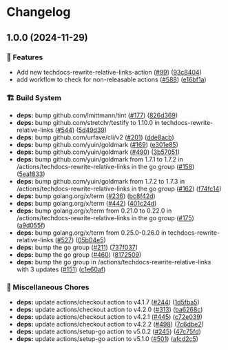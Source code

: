 # Changelog

## 1.0.0 (2024-11-29)


### 🎉 Features

* Add new techdocs-rewrite-relative-links-action ([#99](https://github.com/grafana/shared-workflows/issues/99)) ([93c8404](https://github.com/grafana/shared-workflows/commit/93c84040a318ceb535ed130b9b75c76eb68b0a06))
* add workflow to check for non-releasable actions ([#588](https://github.com/grafana/shared-workflows/issues/588)) ([e16bf1a](https://github.com/grafana/shared-workflows/commit/e16bf1ac180d7b6c9c13a6e556b24e0f7dc0d57c))


### 🏗️ Build System

* **deps:** bump github.com/lmittmann/tint ([#177](https://github.com/grafana/shared-workflows/issues/177)) ([826d369](https://github.com/grafana/shared-workflows/commit/826d3691f064335999aef6ef23ffc6538e147376))
* **deps:** bump github.com/stretchr/testify to 1.10.0 in techdocs-rewrite-relative-links ([#544](https://github.com/grafana/shared-workflows/issues/544)) ([5d49d39](https://github.com/grafana/shared-workflows/commit/5d49d39babf8ae91ba280ccef533c31e1946c699))
* **deps:** bump github.com/urfave/cli/v2 ([#201](https://github.com/grafana/shared-workflows/issues/201)) ([dde8acb](https://github.com/grafana/shared-workflows/commit/dde8acb54da60098e920bd9442c7e139667a3a28))
* **deps:** bump github.com/yuin/goldmark ([#169](https://github.com/grafana/shared-workflows/issues/169)) ([e301e85](https://github.com/grafana/shared-workflows/commit/e301e85d119a27052ec81ee08e7534ebd5399419))
* **deps:** bump github.com/yuin/goldmark ([#490](https://github.com/grafana/shared-workflows/issues/490)) ([3b57051](https://github.com/grafana/shared-workflows/commit/3b5705198b2065f0f3770d1dc0897100dd542279))
* **deps:** bump github.com/yuin/goldmark from 1.7.1 to 1.7.2 in /actions/techdocs-rewrite-relative-links in the go group ([#158](https://github.com/grafana/shared-workflows/issues/158)) ([5ea1833](https://github.com/grafana/shared-workflows/commit/5ea18334f9d4802d225a8f166b32420ce718c312))
* **deps:** bump github.com/yuin/goldmark from 1.7.2 to 1.7.3 in /actions/techdocs-rewrite-relative-links in the go group ([#162](https://github.com/grafana/shared-workflows/issues/162)) ([f74fc14](https://github.com/grafana/shared-workflows/commit/f74fc14c6814279a125394bd334e8b9136eef32a))
* **deps:** bump golang.org/x/term ([#236](https://github.com/grafana/shared-workflows/issues/236)) ([bc8f42d](https://github.com/grafana/shared-workflows/commit/bc8f42d48bc613f37cd79dcf404c38bb10478b66))
* **deps:** bump golang.org/x/term ([#442](https://github.com/grafana/shared-workflows/issues/442)) ([401c24d](https://github.com/grafana/shared-workflows/commit/401c24d573c64ce526c64ca16a545be291e5bf1e))
* **deps:** bump golang.org/x/term from 0.21.0 to 0.22.0 in /actions/techdocs-rewrite-relative-links in the go group ([#175](https://github.com/grafana/shared-workflows/issues/175)) ([a9d055f](https://github.com/grafana/shared-workflows/commit/a9d055f624a21325a10cea41709364d59d48741c))
* **deps:** bump golang.org/x/term from 0.25.0-0.26.0 in techdocs-rewrite-relative-links ([#527](https://github.com/grafana/shared-workflows/issues/527)) ([05b04e5](https://github.com/grafana/shared-workflows/commit/05b04e5c7e0e2d34f7e28a3ee29e2a9f65f1e2a6))
* **deps:** bump the go group ([#211](https://github.com/grafana/shared-workflows/issues/211)) ([737f037](https://github.com/grafana/shared-workflows/commit/737f0378710fde818882a9a5f913fdc6f9c74bd7))
* **deps:** bump the go group ([#460](https://github.com/grafana/shared-workflows/issues/460)) ([8172509](https://github.com/grafana/shared-workflows/commit/8172509ced8cde8cdbc8c8430811b0aafa5a3478))
* **deps:** bump the go group in /actions/techdocs-rewrite-relative-links with 3 updates ([#151](https://github.com/grafana/shared-workflows/issues/151)) ([c1e60af](https://github.com/grafana/shared-workflows/commit/c1e60af3dc9e1d3262a753f33e3763379660e118))


### 🔧 Miscellaneous Chores

* **deps:** update actions/checkout action to v4.1.7 ([#244](https://github.com/grafana/shared-workflows/issues/244)) ([1d5fba5](https://github.com/grafana/shared-workflows/commit/1d5fba52e7cb2780dfd1af758e1d84e35ce6e8f7))
* **deps:** update actions/checkout action to v4.2.0 ([#313](https://github.com/grafana/shared-workflows/issues/313)) ([ba6268c](https://github.com/grafana/shared-workflows/commit/ba6268c6beef0ab5b461f45eef4cfe1b4e6d6013))
* **deps:** update actions/checkout action to v4.2.1 ([#445](https://github.com/grafana/shared-workflows/issues/445)) ([c72e039](https://github.com/grafana/shared-workflows/commit/c72e039d656ea7db5cbcfd98dffd0f8554e1f029))
* **deps:** update actions/checkout action to v4.2.2 ([#498](https://github.com/grafana/shared-workflows/issues/498)) ([7c6dbe2](https://github.com/grafana/shared-workflows/commit/7c6dbe23c5fd8f3ab5863fb0e3f9d95de621b746))
* **deps:** update actions/setup-go action to v5.0.2 ([#245](https://github.com/grafana/shared-workflows/issues/245)) ([47c75fd](https://github.com/grafana/shared-workflows/commit/47c75fd2f3c1bb6d1a1b7e21c3dabbb24081f56d))
* **deps:** update actions/setup-go action to v5.1.0 ([#501](https://github.com/grafana/shared-workflows/issues/501)) ([afcd2c5](https://github.com/grafana/shared-workflows/commit/afcd2c517a07f844b271fa82982f96ed436216d2))
